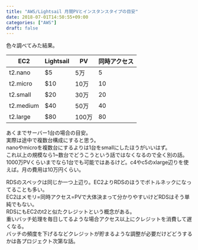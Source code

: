 ```yaml
---
title: "AWS/Lightsail 月間PVとインスタンスタイプの目安"
date: 2018-07-01T14:50:55+09:00
categories: ["AWS"]
draft: false
---
```


色々調べてみた結果。

| EC2       | Lightsail | PV    | 同時アクセス |
|-----------|-----------|-------|--------------|
| t2.nano   | $5        | 5万   | 5            |
| t2.micro  | $10       | 10万  | 10           |
| t2.small  | $20       | 30万  | 20           |
| t2.medium | $40       | 50万  | 40           |
| t2.large  | $80       | 100万 | 80           |

あくまでサーバー1台の場合の目安。  
実際は途中で複数台構成にすると思う。  
nanoやmicroを複数台にするよりは1台をsmallにしたほうがいいはず。  
これ以上の規模なら1~数台でどうこうという話ではなくなるので全く別の話。  
1000万PVくらいまでなら1台でも可能ではあるけど。c4やc5のxlarge辺りを使えば。月の費用は10万円くらい。

RDSのスペックは同じか一つ上辺り。EC2よりRDSのほうでボトルネックになってることも多い。  
EC2はメモリ=同時アクセス=PVで大体決まって分かりやすいけどRDSはそう単純でもない。  
RDSにもEC2のt2と似たクレジットという概念がある。  
重いバッチ処理を毎日してるような場合アクセス以上にクレジットを消費して遅くなる。  
バッチの頻度を下げるなどクレジットが貯まるような調整が必要だけどどうするかは各プロジェクト次第な話。
